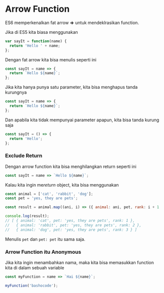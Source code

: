 # Arrow Function

ES6 memperkenalkan fat arrow **=>** untuk mendeklrasikan function.

Jika di ES5 kita biasa menggunakan

```javascript
var sayIt = function(name) {
  return 'Hello ' + name;
};
```

Dengan fat arrow kita bisa menulis seperti ini

```javascript
const sayIt = name => {
  return `Hello ${name}`;
};
```

Jika kita hanya punya satu parameter, kita bisa menghapus tanda kurungnya

```javascript
const sayIt = name => {
  return `Hello ${name}`;
};
```

Dan apabila kita tidak mempunyai parameter apapun, kita bisa tanda kurung saja

```javascript
const sayIt = () => {
  return 'Hello';
};
```

### Exclude Return

Dengan arrow function kita bisa menghilangkan return seperti ini

```javascript
const sayIt = name => `Hello ${name}`;
```

Kalau kita ingin me*return* object, kita bisa menggunakan

```javascript
const animal = ['cat', 'rabbit', 'dog'];
const pet = 'yes, they are pets';

const result = animal.map((ani, i) => ({ animal: ani, pet, rank: i + 1 }));

console.log(result);
// [ { animal: 'cat', pet: 'yes, they are pets', rank: 1 },
//   { animal: 'rabbit', pet: 'yes, they are pets', rank: 2 },
//   { animal: 'dog', pet: 'yes, they are pets', rank: 3 } ]
```

Menulis `pet` dan `pet: pet` itu sama saja.

### Arrow Function itu Anonymous

Jika kita ingin menambahkan nama, maka kita bisa memasukkan function kita di dalam sebuah variable

```javascript
const myFunction = name => `Hai ${name}`;

myFunction('bashocode');
```
